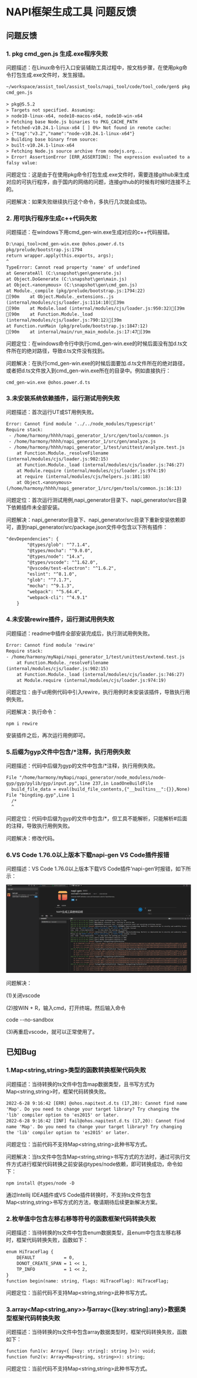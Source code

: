 # NAPI框架生成工具 问题反馈

## 问题反馈

### 1. pkg cmd_gen.js 生成.exe程序失败

问题描述：在Linux命令行入口安装辅助工具过程中，按文档步骤，在使用pkg命令打包生成.exe文件时，发生报错。

	~/workspace/assist_tool/assist_tools/napi_tool/code/tool_code/gen$ pkg cmd_gen.js
	
	> pkg@5.5.2
	> Targets not specified. Assuming:
	> node10-linux-x64, node10-macos-x64, node10-win-x64
	> Fetching base Node.js binaries to PKG_CACHE_PATH
	> fetched-v10.24.1-linux-x64 [ ] 0%> Not found in remote cache:
	> {"tag":"v3.2","name":"node-v10.24.1-linux-x64"}
	> Building base binary from source:
	> built-v10.24.1-linux-x64
	> Fetching Node.js source archive from nodejs.org...
	> Error! AssertionError [ERR_ASSERTION]: The expression evaluated to a falsy value:

问题定位：这是由于在使用pkg命令打包生成.exe文件时，需要连接github来生成对应的可执行程序，由于国内的网络的问题，连接github的时候有时候时连接不上的。

问题解决：如果失败继续执行这个命令，多执行几次就会成功。



### 2. 用可执行程序生成c++代码失败

问题描述：在windows下用cmd_gen-win.exe生成对应的c++代码报错。

	D:\napi_tool>cmd_gen-win.exe @ohos.power.d.ts                                                                                                                                                                                                pkg/prelude/bootstrap.js:1794                                                                                                                                                                                                                      return wrapper.apply(this.exports, args);                                                                                                                                                                                                                   ^                                                                                                                                                                                                                                                                                                                                                                                                                                                                    TypeError: Cannot read property 'name' of undefined                                                                                                                                                                                              at GenerateAll (C:\snapshot\gen\generate.js)                                                                                                                                                                                                 at Object.DoGenerate (C:\snapshot\gen\main.js)                                                                                                                                                                                               at Object.<anonymous> (C:\snapshot\gen\cmd_gen.js)                                                                                                                                                                                           at Module._compile (pkg/prelude/bootstrap.js:1794:22)                                                                                                                                                                                    [90m    at Object.Module._extensions..js (internal/modules/cjs/loader.js:1114:10)[39m                                                                                                                                                      [90m    at Module.load (internal/modules/cjs/loader.js:950:32)[39m                                                                                                                                                                         [90m    at Function.Module._load (internal/modules/cjs/loader.js:790:12)[39m                                                                                                                                                                   at Function.runMain (pkg/prelude/bootstrap.js:1847:12)                                                                                                                                                                                   [90m    at internal/main/run_main_module.js:17:47[39m  

问题定位：在windows命令行中执行cmd_gen-win.exe的时候后面没有加d.ts文件所在的绝对路径，导致d.ts文件没有找到。

问题解决：在执行cmd_gen-win.exe的时候后面要加.d.ts文件所在的绝对路径，或者把d.ts文件放入到cmd_gen-win.exe所在的目录中。例如直接执行：

	cmd_gen-win.exe @ohos.power.d.ts

### 3.未安装系统依赖插件，运行测试用例失败

问题描述：首次运行UT或ST用例失败。

	Error: Cannot find module '../../node_modules/typescript'
	Require stack:
	 - /home/harmony/hhhh/napi_generator_1/src/gen/tools/common.js
	 - /home/harmony/hhhh/napi_generator_1/src/gen/analyze.js
	 - /home/harmony/hhhh/napi_generator_1/test/unittest/analyze.test.js
	    at Function.Module._resolveFilename (internal/modules/cjs/loader.js:902:15)
	    at Function.Module._load (internal/modules/cjs/loader.js:746:27)
	    at Module.require (internal/modules/cjs/loader.js:974:19)
	    at require (internal/modules/cjs/helpers.js:101:18)
	    at Object.<anonymous> (/home/harmony/hhhh/napi_generator_1/src/gen/tools/common.js:16:13)

问题定位：首次运行测试用例,napi_generator目录下、napi_generator/src目录下依赖插件未全部安装。

问题解决：napi_generator目录下、napi_generator/src目录下重新安装依赖即可，直到napi_generator/src/package.json文件中包含以下所有插件：

	"devDependencies": {
			"@types/glob": "^7.1.4",
			"@types/mocha": "^9.0.0",
			"@types/node": "14.x",
			"@types/vscode": "^1.62.0",
			"@vscode/test-electron": "^1.6.2",
			"eslint": "^8.1.0",
			"glob": "^7.1.7",
			"mocha": "^9.1.3",
			"webpack": "^5.64.4",
			"webpack-cli": "^4.9.1"
		}

### 4.未安装rewire插件，运行测试用例失败

问题描述：readme中插件全部安装完成后，执行测试用例失败。

	Error: Cannot find module 'rewire'
	Require stack:
	- /home/harmony/myNapi/napi_generator_1/test/unittest/extend.test.js
	    at Function.Module._resolveFilename (internal/modules/cjs/loader.js:902:15)
	    at Function.Module._load (internal/modules/cjs/loader.js:746:27)
	    at Module.require (internal/modules/cjs/loader.js:974:19)

问题定位：由于ut用例代码中引入rewire，执行用例时未安装该插件，导致执行用例失败。

问题解决：执行命令：

	npm i rewire

  安装插件之后，再次运行用例即可。

### 5.后缀为gyp文件中包含/*注释，执行用例失败

问题描述：代码中后缀为gyp的文件中包含/*注释，执行用例失败。

	File "/home/harmony/myNapi/napi_generator/node_moduless/node-gyp/gyp/pylib/gyp/input.py",line 237,in LoadOneBuildFile
	  build_file_data = eval(build_file_contents,{"__builtins__":{}},None)
	File "bingding.gyp",Line 1
	  /*
	  ^

问题定位：代码中后缀为gyp的文件中包含/*，但工具不能解析，只能解析#后面的注释，导致执行用例失败。

问题解决：修改代码。

### 6.VS Code 1.76.0以上版本下载napi-gen VS Code插件报错

问题描述：VS Code 1.76.0以上版本下载VS Code插件’napi-gen‘时报错，如下所示：

![](./../figures/napi_vs_plugin_download_err.png)

问题解决：

(1)关闭vscode

(2)按WIN + R，输入cmd，打开终端，然后输入命令

code --no-sandbox

(3)再重启vscode，就可以正常使用了。

## 已知Bug

### 1.Map<string,string>类型的函数转换框架代码失败

问题描述：当待转换的ts文件中包含map数据类型，且书写方式为Map<string,string>时，框架代码转换失败。

	2022-6-28 9:16:42 [ERR] @ohos.napitest.d.ts (17,20): Cannot find name 'Map'. Do you need to change your target library? Try changing the 'lib' compiler option to 'es2015' or later.
	2022-6-28 9:16:42 [INF] fail@ohos.napitest.d.ts (17,20): Cannot find name 'Map'. Do you need to change your target library? Try changing the 'lib' compiler option to 'es2015' or later.

问题定位：当前代码不支持Map<string,string>此种书写方式。

问题解决：当ts文件中包含Map<string,string>书写方式的方法时，通过可执行文件方式进行框架代码转换之前安装@types/node依赖，即可转换成功，命令如下：

	npm install @types/node -D

通过Intellij IDEA插件或VS Code插件转换时，不支持ts文件包含Map<string,string>书写方式的方法，敬请期待后续更新解决方案。

### 2.枚举值中包含左移右移等符号的函数框架代码转换失败

问题描述：当待转换的ts文件中包含enum数据类型，且enum中包含左移右移时，框架代码转换失败，函数如下：

	enum HiTraceFlag {
		DEFAULT           = 0,
		DONOT_CREATE_SPAN = 1 << 1,
		TP_INFO           = 1 << 2,
	}
	function begin(name: string, flags: HiTraceFlag): HiTraceFlag;

问题定位：当前代码不支持Map<string,string>此种书写方式。

### 3.array<Map<string,any>>与array<{[key:string]:any}>数据类型框架代码转换失败

问题描述：当待转换的ts文件中包含array<map>数据类型时，框架代码转换失败，函数如下：

	function fun1(v: Array<{ [key: string]: string }>): void;
	function fun2(v: Array<Map<string, string>>): string;

问题定位：当前代码不支持Map<string,string>此种书写方式。